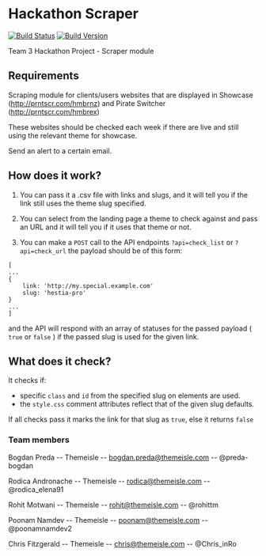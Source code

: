 # Hackathon Scraper

[![Build Status](https://img.shields.io/badge/build-passing-brightgreen.svg?style=flat)](https://github.com/Codeinwp/hackathon-scraper)
[![Build Version](https://img.shields.io/badge/ver-1.0.0-blue.svg)](https://github.com/Codeinwp/hackathon-scraper)

Team 3 Hackathon Project - Scraper module

## Requirements

Scraping module for clients/users websites that are displayed 
in Showcase (http://prntscr.com/hmbrnz) and Pirate Switcher (http://prntscr.com/hmbrex)

These websites should be checked each week if there are live and still using the relevant 
theme for showcase.

Send an alert to a certain email.


## How does it work?

1. You can pass it a .csv file with links and slugs, and it will tell you if the link still uses
the theme slug specified.

2. You can select from the landing page a theme to check against and pass an URL and it will tell 
you if it uses that theme or not.

3. You can make a `POST` call to the API endpoints `?api=check_list` or `?api=check_url`
the payload should be of this form:
```
[
...
{
	link: 'http://my.special.example.com'
	slug: 'hestia-pro'
}
...
]
```

and the API will respond with an array of statuses for the passed payload ( `true` or `false` ) if the
passed slug is used for the given link.



## What does it check?

It checks if: 
- specific `class` and `id` from the specified slug on elements are used.
- the `style.css` comment attributes reflect that of the given slug defaults.


If all checks pass it marks the link for that slug as `true`, else it returns `false`

### Team members

Bogdan Preda -- Themeisle -- bogdan.preda@themeisle.com -- @preda-bogdan

Rodica Andronache -- Themeisle -- rodica@themeisle.com -- @rodica_elena91

Rohit Motwani -- Themeisle -- rohit@themeisle.com -- @rohittm

Poonam Namdev -- Themeisle -- poonam@themeisle.com -- @poonamnamdev2

Chris Fitzgerald -- Themeisle -- chris@themeisle.com -- @Chris_inRo

